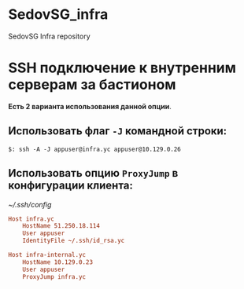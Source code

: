 # SedovSG_infra
SedovSG Infra repository

# SSH подключение к внутренним серверам за бастионом

**Есть 2 варианта использования данной опции**.

## Использовать флаг `-J` командной строки:

```$: ssh -A -J appuser@infra.yc appuser@10.129.0.26```

## Использовать опцию `ProxyJump` в конфигурации клиента:

*~/.ssh/config*

```ini
Host infra.yc
    HostName 51.250.18.114
    User appuser
    IdentityFile ~/.ssh/id_rsa.yc

Host infra-internal.yc
    HostName 10.129.0.23
    User appuser
    ProxyJump infra.yc
```
